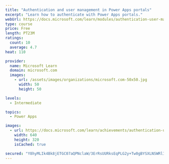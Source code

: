 ```yaml
---
title: "Authentication and user management in Power Apps portals"
excerpt: "Learn how to authenticate with Power Apps portals."
webUrl: https://docs.microsoft.com/learn/modules/authentication-user-management/
type: course
price: Free
length: PT23M
ratings:
  count: 10
  average: 4.7
heat: 110

provider:
  name: Microsoft Learn
  domain: microsoft.com
  images:
    - url: /assets/images/organizations/microsoft.com-50x50.jpg
      width: 50
      height: 50

levels:
  - Intermediate

topics:
  - Power Apps

images:
  - url: https://docs.microsoft.com/learn/achievements/authentication-user-management-social.png
    width: 640
    height: 320
    isCached: true

secured: "Y8hyMLIk4Bk8jETGC07aQPNclaW/3ErRsUURksEqPLG2y+Tw0gBYSXLNSWRlIq0rXMgsXvkhB0Qx9W4RD8VEUml/S+P60L8MrveXFdZ4mH7D4a5y8ju3p7aEoi3fBrCvmAzN4WqbA/GRxU3wrA+r4U7SBr1zVGjOxio6FP+R1pBO1Sj2CRx430hvZsnO/WNneaJd/c7QFClFS5RgEuQVRPKQ+XcTnz2efRjROPmt64xOHuXY1JRYRFa1bgHlPF9crt1iyoknlUHKELQdsmxWkhbMIgv80esjJIEFhfuDyeeMyJfpjnP9J1rxC+Ywvd5LRrcNKVdf1taRmmUAJO+xKdwwobbQYGrtBxDBIKSO1X3uHjR1P+ZJ6QV032/qbm8EpbtPM1tdLnJwr5J1F5nLgQ==;lbzP3g251qUNSyBWpxqdNQ=="
---
```


